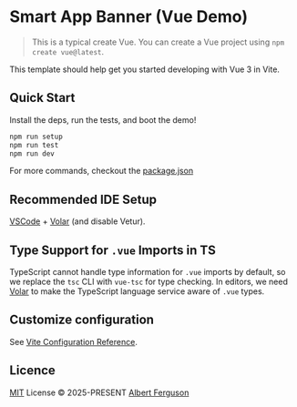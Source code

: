 # Smart App Banner (Vue Demo)

> This is a typical create Vue. You can create a Vue project using `npm create vue@latest`.

This template should help get you started developing with Vue 3 in Vite.

## Quick Start

Install the deps, run the tests, and boot the demo!

```ts
npm run setup
npm run test
npm run dev
```

For more commands, checkout the [package.json](./package.json)

## Recommended IDE Setup

[VSCode](https://code.visualstudio.com/) + [Volar](https://marketplace.visualstudio.com/items?itemName=Vue.volar) (and disable Vetur).

## Type Support for `.vue` Imports in TS

TypeScript cannot handle type information for `.vue` imports by default, so we replace the `tsc` CLI with `vue-tsc` for type checking. In editors, we need [Volar](https://marketplace.visualstudio.com/items?itemName=Vue.volar) to make the TypeScript language service aware of `.vue` types.

## Customize configuration

See [Vite Configuration Reference](https://vite.dev/config/).

## Licence

[MIT](./LICENSE) License © 2025-PRESENT [Albert Ferguson](https://github.com/albert118/)
